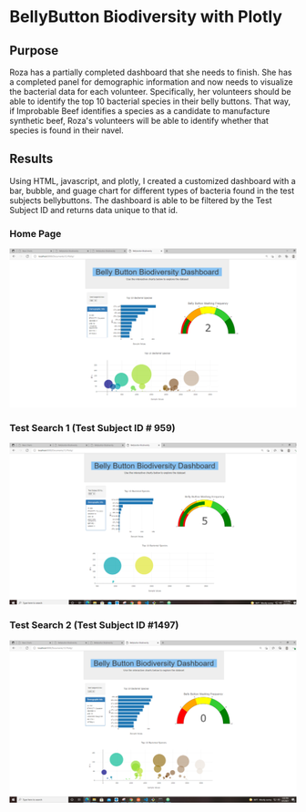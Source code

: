 # BellyButton Biodiversity with Plotly

## Purpose
Roza has a partially completed dashboard that she needs to finish. She has a completed panel for demographic information and now needs to visualize the bacterial data for each volunteer. Specifically, her volunteers should be able to identify the top 10 bacterial species in their belly buttons. That way, if Improbable Beef identifies a species as a candidate to manufacture synthetic beef, Roza's volunteers will be able to identify whether that species is found in their navel.

## Results
Using HTML, javascript, and plotly, I created a customized dashboard with a bar, bubble, and guage chart for different types of bacteria found in the test subjects bellybuttons.  The dashboard is able to be filtered by the Test Subject ID and returns data unique to that id.

### Home Page
![image_name](./static/images/home_page.png)


### Test Search 1 (Test Subject ID # 959)
![image_name](./static/images/search1.png)

### Test Search 2 (Test Subject ID #1497)
![image_name](./static/images/search2.png)